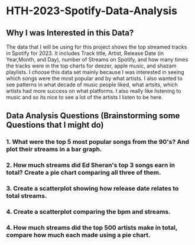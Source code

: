 # HTH-2023-Spotify-Data-Analysis

## Why I was Interested in this Data?
The data that I will be using for this project shows the top streamed tracks in Spotify for 2023. It includes Track title, Artist, Release Date (in Year,Month, and Day), number of Streams on Spotify, and how many times the tracks were in the top charts for deezer, apple music, and shazam playlists. I choose this data set mainly because I was interested in seeing which songs were the most popular and by what artists. I also wanted to see patterns in what decade of music people liked, what artsits, which artists had more success on what platforms. I also really like listening to music and so its nice to see a lot of the artists I listen to be here.  


## Data Analysis Questions (Brainstorming some Questions that I might do)
### 1. What were the top 5 most popular songs from the 90's? And plot their streams in a bar graph.
### 2. How much streams did Ed Sheran's top 3 songs earn in total? Create a pie chart comparing all three of them. 
### 3. Create a scatterplot showing how release date relates to total streams.
### 4. Create a scatterplot comparing the bpm and streams.
### 4. How much streams did the top 500 artists make in total, compare how much each made using a pie chart. 